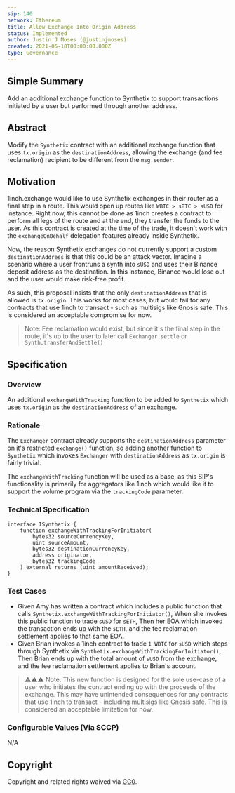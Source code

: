 ```yaml
---
sip: 140
network: Ethereum
title: Allow Exchange Into Origin Address
status: Implemented
author: Justin J Moses (@justinjmoses)
created: 2021-05-18T00:00:00.000Z
type: Governance
---
```


<!--You can leave these HTML comments in your merged SIP and delete the visible duplicate text guides, they will not appear and may be helpful to refer to if you edit it again. This is the suggested template for new SIPs. Note that an SIP number will be assigned by an editor. When opening a pull request to submit your SIP, please use an abbreviated title in the filename, `sip-draft_title_abbrev.md`. The title should be 44 characters or less.-->

## Simple Summary

<!--"If you can't explain it simply, you don't understand it well enough." Simply describe the outcome the proposed changes intends to achieve. This should be non-technical and accessible to a casual community member.-->

Add an additional exchange function to Synthetix to support transactions initiated by a user but performed through another address.

## Abstract

<!--A short (~200 word) description of the proposed change, the abstract should clearly describe the proposed change. This is what *will* be done if the SIP is implemented, not *why* it should be done or *how* it will be done. If the SIP proposes deploying a new contract, write, "we propose to deploy a new contract that will do x".-->

Modify the `Synthetix` contract with an additional exchange function that uses `tx.origin` as the `destinationAddress`, allowing the exchange (and fee reclamation) recipient to be different from the `msg.sender`.

## Motivation

<!--This is the problem statement. This is the *why* of the SIP. It should clearly explain *why* the current state of the protocol is inadequate.  It is critical that you explain *why* the change is needed, if the SIP proposes changing how something is calculated, you must address *why* the current calculation is innaccurate or wrong. This is not the place to describe how the SIP will address the issue!-->

1inch.exchange would like to use Synthetix exchanges in their router as a final step in a route. This would open up routes like `WBTC > sBTC > sUSD` for instance. Right now, this cannot be done as 1inch creates a contract to perform all legs of the route and at the end, they transfer the funds to the user. As this contract is created at the time of the trade, it doesn't work with the `exchangeOnBehalf` delegation features already inside Synthetix.

Now, the reason Synthetix exchanges do not currently support a custom `destinationAddress` is that this could be an attack vector. Imagine a scenario where a user frontruns a synth into `sUSD` and uses their Binance deposit address as the destination. In this instance, Binance would lose out and the user would make risk-free profit.

As such, this proposal insists that the only `destinationAddress` that is allowed is `tx.origin`. This works for most cases, but would fail for any contracts that use 1inch to transact - such as multisigs like Gnosis safe. This is considered an acceptable compromise for now.

> Note: Fee reclamation would exist, but since it's the final step in the route, it's up to the user to later call `Exchanger.settle` or `Synth.transferAndSettle()`

## Specification

<!--The specification should describe the syntax and semantics of any new feature, there are five sections
1. Overview
2. Rationale
3. Technical Specification
4. Test Cases
5. Configurable Values
-->

### Overview

<!--This is a high level overview of *how* the SIP will solve the problem. The overview should clearly describe how the new feature will be implemented.-->

An additional `exchangeWithTracking` function to be added to `Synthetix` which uses `tx.origin` as the `destinationAddress` of an exchange.

### Rationale

<!--This is where you explain the reasoning behind how you propose to solve the problem. Why did you propose to implement the change in this way, what were the considerations and trade-offs. The rationale fleshes out what motivated the design and why particular design decisions were made. It should describe alternate designs that were considered and related work. The rationale may also provide evidence of consensus within the community, and should discuss important objections or concerns raised during discussion.-->

The `Exchanger` contract already supports the `destinationAddress` parameter on it's restricted `exchange()` function, so adding another function to `Synthetix` which invokes `Exchanger` with `destinationAddress` as `tx.origin` is fairly trivial.

The `exchangeWithTracking` function will be used as a base, as this SIP's functionality is primarily for aggregators like 1inch which would like it to support the volume program via the `trackingCode` parameter.

### Technical Specification

<!--The technical specification should outline the public API of the changes proposed. That is, changes to any of the interfaces Synthetix currently exposes or the creations of new ones.-->

```solidity
interface ISynthetix {
    function exchangeWithTrackingForInitiator(
        bytes32 sourceCurrencyKey,
        uint sourceAmount,
        bytes32 destinationCurrencyKey,
        address originator,
        bytes32 trackingCode
    ) external returns (uint amountReceived);
}
```

### Test Cases

<!--Test cases for an implementation are mandatory for SIPs but can be included with the implementation..-->

- Given Amy has written a contract which includes a public function that calls `Synthetix.exchangeWithTrackingForInitiator()`, When she invokes this public function to trade `sUSD` for `sETH`, Then her EOA which invoked the transaction ends up with the `sETH`, and the fee reclamation settlement applies to that same EOA.
- Given Brian invokes a 1inch contract to trade `1 WBTC` for `sUSD` which steps through Synthetix via `Synthetix.exchangeWithTrackingForInitiator()`, Then Brian ends up with the total amount of `sUSD` from the exchange, and the fee reclamation settlement applies to Brian's account.

> ⚠️⚠️⚠️ Note: This new function is designed for the sole use-case of a user who initiates the contract ending up with the proceeds of the exchange. This may have unintended consequences for any contracts that use 1inch to transact - including multisigs like Gnosis safe. This is considered an acceptable limitation for now.

### Configurable Values (Via SCCP)

<!--Please list all values configurable via SCCP under this implementation.-->

N/A

## Copyright

Copyright and related rights waived via [CC0](https://creativecommons.org/publicdomain/zero/1.0/).